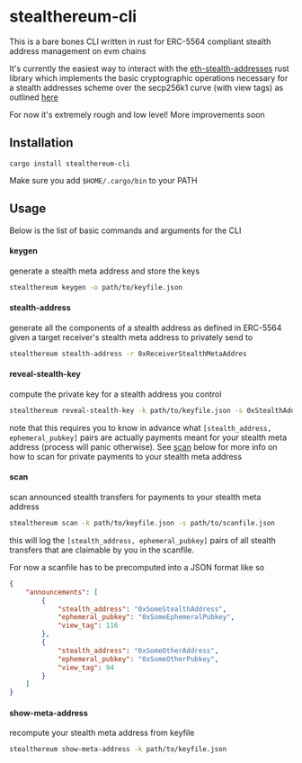 # stealthereum-cli

This is a bare bones CLI written in rust for ERC-5564 compliant stealth address management on evm chains

It's currently the easiest way to interact with the [eth-stealth-addresses](https://github.com/kassandraoftroy/eth-stealth-addresses) rust library which implements the basic cryptographic operations necessary for a stealth addresses scheme over the secp256k1 curve (with view tags) as outlined [here](https://eips.ethereum.org/assets/eip-5564/scheme_ids)

For now it's extremely rough and low level! More improvements soon

## Installation

```
cargo install stealthereum-cli
```

Make sure you add `$HOME/.cargo/bin` to your PATH

## Usage

Below is the list of basic commands and arguments for the CLI

#### keygen

generate a stealth meta address and store the keys

```bash
stealthereum keygen -o path/to/keyfile.json
```

#### stealth-address

generate all the components of a stealth address as defined in ERC-5564 given a target receiver's stealth meta address to privately send to

```bash
stealthereum stealth-address -r 0xReceiverStealthMetaAddres
```

#### reveal-stealth-key

compute the private key for a stealth address you control

```bash
stealthereum reveal-stealth-key -k path/to/keyfile.json -s 0xStealthAddress -e 0xEphemeralPub
```

note that this requires you to know in advance what `[stealth_address, ephemeral_pubkey]` pairs are actually payments meant for your stealth meta address (process will panic otherwise). See [scan](#scan) below for more info on how to scan for private payments to your stealth meta address

#### scan

scan announced stealth transfers for payments to your stealth meta address

```bash
stealthereum scan -k path/to/keyfile.json -s path/to/scanfile.json
```

this will log the `[stealth_address, ephemeral_pubkey]` pairs of all stealth transfers that are claimable by you in the scanfile.

For now a scanfile has to be precomputed into a JSON format like so

```json
{
    "announcements": [
        {
            "stealth_address": "0xSomeStealthAddress",
            "ephemeral_pubkey": "0xSomeEphemeralPubkey",
            "view_tag": 116
        },
        {
            "stealth_address": "0xSomeOtherAddress",
            "ephemeral_pubkey": "0xSomeOtherPubkey",
            "view_tag": 94
        }
    ]
}
```

#### show-meta-address

recompute your stealth meta address from keyfile

```bash
stealthereum show-meta-address -k path/to/keyfile.json
```
